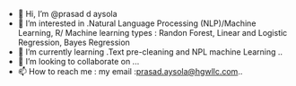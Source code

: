 - 👋 Hi, I’m @prasad d aysola
- 👀 I’m interested in .Natural Language Processing (NLP)/Machine Learning, R/ Machine learning types : Randon Forest, Linear and Logistic Regression, Bayes Regression 
- 🌱 I’m currently learning .Text pre-cleaning and NPL machine Learning ..
- 💞️ I’m looking to collaborate on ...
- 📫 How to reach me : my email :prasad.aysola@hgwllc.com..

<!---
prasaday/prasaday is a ✨ special ✨ repository because its `README.md` (this file) appears on your GitHub profile.
You can click the Preview link to take a look at your changes.

We are exploring predictive analytics to identify and mitigate unsafe conditions in our company. We used an 80% training set to develop a Random Forest model, which achieved over 95% accuracy on the test set.
My question is: how can we use our Random Forest model to predict future unsafe events? Several peer-reviewed scientific papers apply their models, using different types of algorithms based on the data, to the test set and measure accuracy with various statistical methods.
However, to our knowledge, none of these scientific papers discuss how to predict future unsafe events that can be mitigated by leading indicators.
We would greatly appreciate any input.

--->
